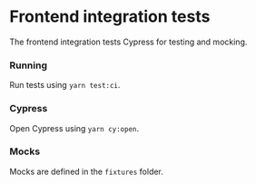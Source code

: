# Frontend integration tests
The frontend integration tests Cypress for testing and mocking.

### Running
Run tests using ```yarn test:ci```.  

### Cypress
Open Cypress using ```yarn cy:open```.  

### Mocks
Mocks are defined in the `fixtures` folder.

